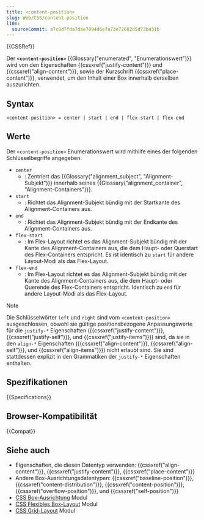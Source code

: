 ```yaml
---
title: <content-position>
slug: Web/CSS/content-position
l10n:
  sourceCommit: a7c8d7fda7dae7094d6e7a73e72682d5d73b431b
---
```


{{CSSRef}}

Der **`<content-position>`** {{Glossary("enumerated", "Enumerationswert")}} wird von den Eigenschaften {{cssxref("justify-content")}} und {{cssxref("align-content")}}, sowie der Kurzschrift {{cssxref("place-content")}}, verwendet, um den Inhalt einer Box innerhalb derselben auszurichten.

## Syntax

```plain
<content-position> = center | start | end | flex-start | flex-end
```

## Werte

Der `<content-position>` Enumerationswert wird mithilfe eines der folgenden Schlüsselbegriffe angegeben.

- `center`
  - : Zentriert das {{Glossary("alignment_subject", "Alignment-Subjekt")}} innerhalb seines {{Glossary("alignment_container", "Alignment-Containers")}}.
- `start`
  - : Richtet das Alignment-Subjekt bündig mit der Startkante des Alignment-Containers aus.
- `end`
  - : Richtet das Alignment-Subjekt bündig mit der Endkante des Alignment-Containers aus.
- `flex-start`
  - : Im Flex-Layout richtet es das Alignment-Subjekt bündig mit der Kante des Alignment-Containers aus, die dem Haupt- oder Querstart des Flex-Containers entspricht. Es ist identisch zu `start` für andere Layout-Modi als das Flex-Layout.
- `flex-end`
  - : Im Flex-Layout richtet es das Alignment-Subjekt bündig mit der Kante des Alignment-Containers aus, die dem Haupt- oder Querende des Flex-Containers entspricht. Identisch zu `end` für andere Layout-Modi als das Flex-Layout.

> [!NOTE]
> Die Schlüsselwörter `left` und `right` sind vom `<content-position>` ausgeschlossen, obwohl sie gültige positionsbezogene Anpassungswerte für die `justify-*` Eigenschaften ({{cssxref("justify-content")}}, {{cssxref("justify-self")}}, und {{cssxref("justify-items")}}) sind, da sie in den `align-*` Eigenschaften ({{cssxref("align-content")}}, {{cssxref("align-self")}}, und {{cssxref("align-items")}}) nicht erlaubt sind. Sie sind stattdessen explizit in den Grammatiken der `justify-*` Eigenschaften enthalten.

## Spezifikationen

{{Specifications}}

## Browser-Kompatibilität

{{Compat}}

## Siehe auch

- Eigenschaften, die diesen Datentyp verwenden: {{cssxref("align-content")}}, {{cssxref("justify-content")}}, {{cssxref("place-content")}}
- Andere Box-Ausrichtungsdatentypen: {{cssxref("baseline-position")}}, {{cssxref("content-distribution")}}, {{cssxref("content-position")}}, {{cssxref("overflow-position")}}, und {{cssxref("self-position")}}
- [CSS Box-Ausrichtung](/de/docs/Web/CSS/CSS_box_alignment) Modul
- [CSS Flexibles Box-Layout](/de/docs/Web/CSS/CSS_flexible_box_layout) Modul
- [CSS Grid-Layout](/de/docs/Web/CSS/CSS_grid_layout) Modul
